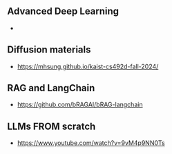 ## Advanced Deep Learning

*

## Diffusion materials 

* https://mhsung.github.io/kaist-cs492d-fall-2024/

## RAG and LangChain

* https://github.com/bRAGAI/bRAG-langchain

## LLMs FROM scratch

* https://www.youtube.com/watch?v=9vM4p9NN0Ts
